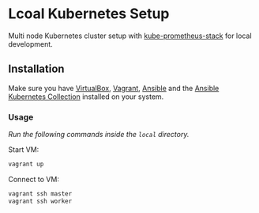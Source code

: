 # Lcoal Kubernetes Setup

Multi node Kubernetes cluster setup with [kube-prometheus-stack](https://github.com/prometheus-operator/kube-prometheus) for local development.

## Installation

Make sure you have [VirtualBox](https://www.virtualbox.org/), [Vagrant](https://www.vagrantup.com/docs/installation), [Ansible](https://docs.ansible.com/ansible/latest/installation_guide/intro_installation.html) and the [Ansible Kubernetes Collection](https://galaxy.ansible.com/community/kubernetes) installed on your system.

### Usage

_Run the following commands inside the `local` directory._

Start VM:

```sh
vagrant up
```

Connect to VM:

```sh
vagrant ssh master
vagrant ssh worker
```
